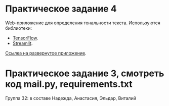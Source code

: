 # Практическое задание 4

Web-приложение для определения тональности текста. Используются библиотеки:

- [TensorFlow](https://www.tensorflow.org/).
- [Streamlit](https://streamlit.io/).

[Ссылка на развернутое приложение](https://smirnovaanastasia1234-smirnova-app-ls6d5v.streamlit.app/).


# Практическое задание 3, смотреть код mail.py, requirements.txt

Группа 32: в составе Надежда, Анастасия, Эльдар, Виталий
